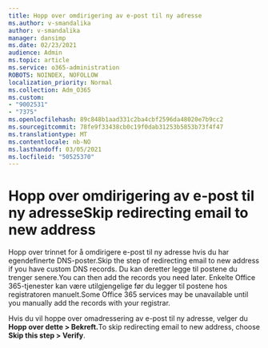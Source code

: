 ```yaml
---
title: Hopp over omdirigering av e-post til ny adresse
ms.author: v-smandalika
author: v-smandalika
manager: dansimp
ms.date: 02/23/2021
audience: Admin
ms.topic: article
ms.service: o365-administration
ROBOTS: NOINDEX, NOFOLLOW
localization_priority: Normal
ms.collection: Adm_O365
ms.custom:
- "9002531"
- "7375"
ms.openlocfilehash: 89c848b1aad331c2ba4cbf2596da48020e7b9cc2
ms.sourcegitcommit: 78fe9f33438cb0c19f0dab31253b5853b73f4f47
ms.translationtype: MT
ms.contentlocale: nb-NO
ms.lasthandoff: 03/05/2021
ms.locfileid: "50525370"
---
```

# <a name="skip-redirecting-email-to-new-address"></a><span data-ttu-id="543d4-102">Hopp over omdirigering av e-post til ny adresse</span><span class="sxs-lookup"><span data-stu-id="543d4-102">Skip redirecting email to new address</span></span>

<span data-ttu-id="543d4-103">Hopp over trinnet for å omdirigere e-post til ny adresse hvis du har egendefinerte DNS-poster.</span><span class="sxs-lookup"><span data-stu-id="543d4-103">Skip the step of redirecting email to new address if you have custom DNS records.</span></span> <span data-ttu-id="543d4-104">Du kan deretter legge til postene du trenger senere.</span><span class="sxs-lookup"><span data-stu-id="543d4-104">You can then add the records you need later.</span></span> <span data-ttu-id="543d4-105">Enkelte Office 365-tjenester kan være utilgjengelige før du legger til postene hos registratoren manuelt.</span><span class="sxs-lookup"><span data-stu-id="543d4-105">Some Office 365 services may be unavailable until you manually add the records with your registrar.</span></span>

<span data-ttu-id="543d4-106">Hvis du vil hoppe over omadressering av e-post til ny adresse, velger du **Hopp over dette > Bekreft.**</span><span class="sxs-lookup"><span data-stu-id="543d4-106">To skip redirecting email to new address, choose **Skip this step > Verify**.</span></span>